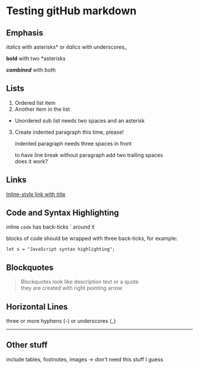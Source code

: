 # Testing gitHub markdown

## Emphasis

*italics* with asterisks* or _italics_ with underscores_

**bold** with two *asterisks

**_combined_** with both

## Lists

1. Ordered list item
2. Another item in the list  
  * Unordered sub list needs two spaces and an asterisk
3. Create indented paragraph this time, please!
 
   indented paragraph needs three spaces in front

   to have line break without paragraph add two trailing spaces  
   does it work?

## Links

[Inline-style link with title](https://www.google.com "Google's homepage")

## Code and Syntax Highlighting

inline `code` has back-ticks ` around it

blocks of code should be wrapped with three back-ticks,
for example:
```
let s = "JavaScript syntax highlighting";
```

## Blockquotes
>Blockquotes look like description text or a quote  
>they are created with right pointing arrow

## Horizontal Lines
three or more hyphens (-) or underscores (_)

---

## Other stuff
include tables, footnotes, images -> don't need this stuff I guess
